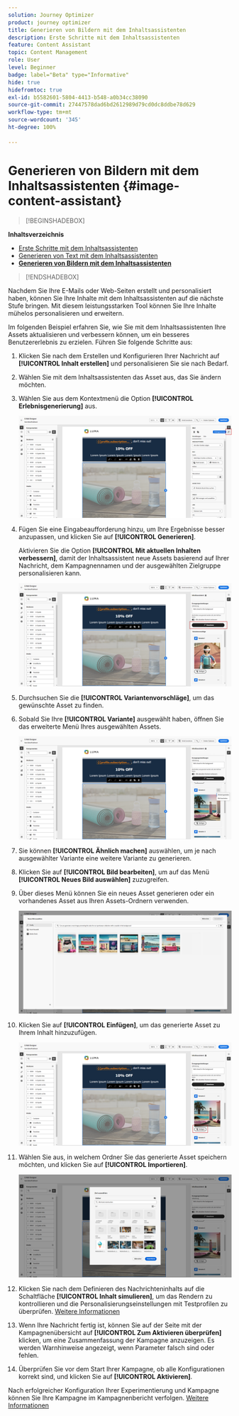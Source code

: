 ```yaml
---
solution: Journey Optimizer
product: journey optimizer
title: Generieren von Bildern mit dem Inhaltsassistenten
description: Erste Schritte mit dem Inhaltsassistenten
feature: Content Assistant
topic: Content Management
role: User
level: Beginner
badge: label="Beta" type="Informative"
hide: true
hidefromtoc: true
exl-id: b5582601-5804-4413-b548-a0b34cc38090
source-git-commit: 27447578dad6bd2612989d79cd0dc8ddbe78d629
workflow-type: tm+mt
source-wordcount: '345'
ht-degree: 100%

---
```


# Generieren von Bildern mit dem Inhaltsassistenten {#image-content-assistant}

>[!BEGINSHADEBOX]

**Inhaltsverzeichnis**

* [Erste Schritte mit dem Inhaltsassistenten](gs-generative.md)
* [Generieren von Text mit dem Inhaltsassistenten](generative-content.md)
* **[Generieren von Bildern mit dem Inhaltsassistenten](generative-image.md)**

>[!ENDSHADEBOX]

Nachdem Sie Ihre E-Mails oder Web-Seiten erstellt und personalisiert haben, können Sie Ihre Inhalte mit dem Inhaltsassistenten auf die nächste Stufe bringen. Mit diesem leistungsstarken Tool können Sie Ihre Inhalte mühelos personalisieren und erweitern.

Im folgenden Beispiel erfahren Sie, wie Sie mit dem Inhaltsassistenten Ihre Assets aktualisieren und verbessern können, um ein besseres Benutzererlebnis zu erzielen. Führen Sie folgende Schritte aus:

1. Klicken Sie nach dem Erstellen und Konfigurieren Ihrer Nachricht auf **[!UICONTROL Inhalt erstellen]** und personalisieren Sie sie nach Bedarf.

1. Wählen Sie mit dem Inhaltsassistenten das Asset aus, das Sie ändern möchten.

1. Wählen Sie aus dem Kontextmenü die Option **[!UICONTROL Erlebnisgenerierung]** aus.

   ![](assets/gen-ai-image-1.png)

1. Fügen Sie eine Eingabeaufforderung hinzu, um Ihre Ergebnisse besser anzupassen, und klicken Sie auf **[!UICONTROL Generieren]**.

   Aktivieren Sie die Option **[!UICONTROL Mit aktuellen Inhalten verbessern]**, damit der Inhaltsassistent neue Assets basierend auf Ihrer Nachricht, dem Kampagnennamen und der ausgewählten Zielgruppe personalisieren kann.

   ![](assets/gen-ai-image-2.png)

1. Durchsuchen Sie die **[!UICONTROL Variantenvorschläge]**, um das gewünschte Asset zu finden.

1. Sobald Sie Ihre **[!UICONTROL Variante]** ausgewählt haben, öffnen Sie das erweiterte Menü Ihres ausgewählten Assets.

   ![](assets/gen-ai-image-3.png)

1. Sie können **[!UICONTROL Ähnlich machen]** auswählen, um je nach ausgewählter Variante eine weitere Variante zu generieren.

1. Klicken Sie auf **[!UICONTROL Bild bearbeiten]**, um auf das Menü **[!UICONTROL Neues Bild auswählen]** zuzugreifen.

1. Über dieses Menü können Sie ein neues Asset generieren oder ein vorhandenes Asset aus Ihren Assets-Ordnern verwenden.

   ![](assets/gen-ai-image-4.png)

1. Klicken Sie auf **[!UICONTROL Einfügen]**, um das generierte Asset zu Ihrem Inhalt hinzuzufügen.

   ![](assets/gen-ai-image-5.png)

1. Wählen Sie aus, in welchem Ordner Sie das generierte Asset speichern möchten, und klicken Sie auf **[!UICONTROL Importieren]**.

   ![](assets/gen-ai-image-6.png)

1. Klicken Sie nach dem Definieren des Nachrichteninhalts auf die Schaltfläche **[!UICONTROL Inhalt simulieren]**, um das Rendern zu kontrollieren und die Personalisierungseinstellungen mit Testprofilen zu überprüfen. [Weitere Informationen](../content-management/preview-test.md)

1. Wenn Ihre Nachricht fertig ist, können Sie auf der Seite mit der Kampagnenübersicht auf **[!UICONTROL Zum Aktivieren überprüfen]** klicken, um eine Zusammenfassung der Kampagne anzuzeigen. Es werden Warnhinweise angezeigt, wenn Parameter falsch sind oder fehlen.

1. Überprüfen Sie vor dem Start Ihrer Kampagne, ob alle Konfigurationen korrekt sind, und klicken Sie auf **[!UICONTROL Aktivieren]**.

Nach erfolgreicher Konfiguration Ihrer Experimentierung und Kampagne können Sie Ihre Kampagne im Kampagnenbericht verfolgen. [Weitere Informationen](../reports/campaign-global-report.md#experimentation-report)
